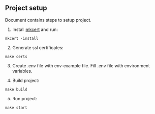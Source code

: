 ## Project setup
Document contains steps to setup project.

1. Install [mkcert](https://github.com/FiloSottile/mkcert) and run:
```console
mkcert -install
```

2. Generate ssl certificates:
```console
make certs
```

3. Create .env file with env-example file. Fill .env file with environment variables.

4. Build project:
```console
make build
```

5. Run project:
```console
make start
```
